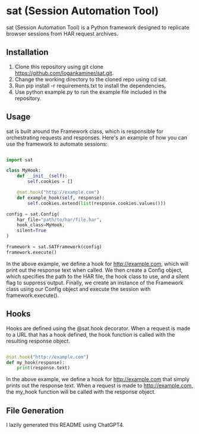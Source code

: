 # sat (Session Automation Tool)

sat (Session Automation Tool) is a Python framework designed to replicate browser sessions from HAR request archives.
## Installation ##

1. Clone this repository using git clone https://github.com/logankaminer/sat.git.
2. Change the working directory to the cloned repo using cd sat.
3. Run pip install -r requirements.txt to install the dependencies.
4. Use python example.py to run the example file included in the repository.

## Usage ##

sat is built around the Framework class, which is responsible for orchestrating requests and responses. Here's an example of how you can use the framework to automate sessions:

```python

import sat

class MyHook:
    def __init__(self):
        self.cookies = []

    @sat.hook("http://example.com")
    def example_hook(self, response):
        self.cookies.extend(list(response.cookies.values()))

config = sat.Config(
    har_file="path/to/har/file.har",
    hook_class=MyHook,
    silent=True
)

framework = sat.SATFramework(config)
framework.execute()
```

In the above example, we define a hook for http://example.com, which will print out the response text when called. We then create a Config object, which specifies the path to the HAR file, the hook class to use, and a silent flag to suppress output. Finally, we create an instance of the Framework class using our Config object and execute the session with framework.execute().

## Hooks ##

Hooks are defined using the @sat.hook decorator. When a request is made to a URL that has a hook defined, the hook function is called with the resulting response object.

```python

@sat.hook("http://example.com")
def my_hook(response):
    print(response.text)
```

In the above example, we define a hook for http://example.com that simply prints out the response text. When a request is made to http://example.com, the my_hook function will be called with the response object.

## File Generation ##

I lazily generated this README using ChatGPT4.
